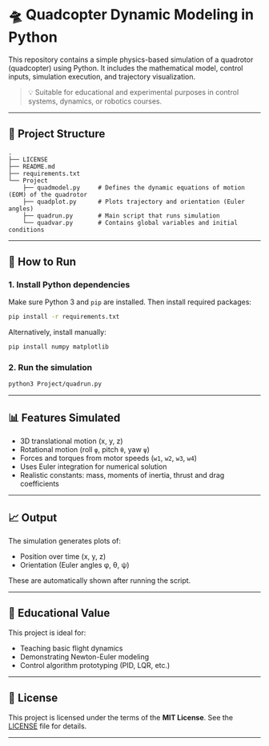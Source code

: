 # 🛸 Quadcopter Dynamic Modeling in Python

This repository contains a simple physics-based simulation of a quadrotor (quadcopter) using Python. It includes the mathematical model, control inputs, simulation execution, and trajectory visualization.

> 💡 Suitable for educational and experimental purposes in control systems, dynamics, or robotics courses.

---

## 📁 Project Structure

```
.
├── LICENSE
├── README.md
├── requirements.txt
└── Project
    ├── quadmodel.py     # Defines the dynamic equations of motion (EOM) of the quadrotor
    ├── quadplot.py      # Plots trajectory and orientation (Euler angles)
    ├── quadrun.py       # Main script that runs simulation
    └── quadvar.py       # Contains global variables and initial conditions
```

---

## 🚀 How to Run

### 1. Install Python dependencies

Make sure Python 3 and `pip` are installed. Then install required packages:

```bash
pip install -r requirements.txt
```

Alternatively, install manually:

```bash
pip install numpy matplotlib
```

### 2. Run the simulation

```bash
python3 Project/quadrun.py
```

---

## 📊 Features Simulated

* 3D translational motion (x, y, z)
* Rotational motion (roll `φ`, pitch `θ`, yaw `ψ`)
* Forces and torques from motor speeds (`w1`, `w2`, `w3`, `w4`)
* Uses Euler integration for numerical solution
* Realistic constants: mass, moments of inertia, thrust and drag coefficients

---

## 📈 Output

The simulation generates plots of:

* Position over time (x, y, z)
* Orientation (Euler angles φ, θ, ψ)

These are automatically shown after running the script.

---

## 🧠 Educational Value

This project is ideal for:

* Teaching basic flight dynamics
* Demonstrating Newton-Euler modeling
* Control algorithm prototyping (PID, LQR, etc.)

---

## 📄 License

This project is licensed under the terms of the **MIT License**. See the [LICENSE](./LICENSE) file for details.

---